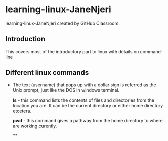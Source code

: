 # learning-linux-JaneNjeri
learning-linux-JaneNjeri created by GitHub Classroom

##    Introduction
This covers most of the introductory part to linux with details on command-line

##    Different linux commands
 - The text (username) that pops up with a dollar sign is referred as the Unix prompt, just like the DOS in windows terminal.

    **ls** - this command lists the contents of files and directories from the location you are. 
             It can be the current directory or either home directory etcetera.
    
    **pwd** - this command gives a pathway from the home directory to where are working curently.
    
    **
   
